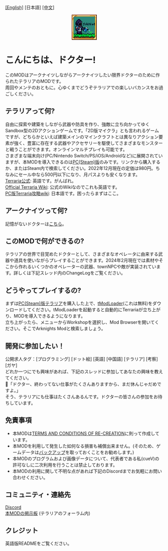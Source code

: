 [[English]](README.md) [日本語] [[中文]](README_ZH.md)

<p align="center" >
<img src="icon.png"/>
</p>

# こんにちは、ドクター!
このMODはアークナイツしながらアークナイツしたい限界ドクターのために作られたテラリアのMODです。<br>
周回やメンテのおともに。心ゆくまでどうぞテラリアでの楽しいバカンスをお過ごしください。

## テラリアって何?
自由に探索や建築をしながら武器や防具を作り、強敵に立ち向かってゆくSandbox型の2Dアクションゲームです。「2D版マイクラ」とも言われるゲームですが、どちらかといえば建築メインのマインクラフトとは異なりアクション要素が強く、豊富に存在する武器やアクセサリーを駆使してさまざまなモンスターと戦うことができます。オンラインマルチプレイも可能です。<br>
さまざまな端末向け(PC/Nintendo Switch/PS/iOS/Androidなど)に展開されていますが、本MODを導入できるのは[PC(Steam)版](https://store.steampowered.com/app/105600/)のみです。リンクから購入するか、またはSteam内で検索してください。2022年12月現在の定価は980円。ちなみにセール中なら500円以下になり、月パスよりも安くなります。<br>
[Terraria公式](https://www.terraria.org): 英語です。がんばれ。<br>
[Official Terraria Wiki](https://terraria.fandom.com/wiki/Terraria_Wiki): 公式のWikiなのでこれも英語です。<br>
[PC版Terraria攻略wiki](http://terraria.arcenserv.info/wiki/メインページ): 日本語です。困ったらまずはここ。

## アークナイツって何?
記憶がないドクターは[こちら](https://www.arknights.jp)。

## このMODで何ができるの?
テラリアの世界で目覚めたドクターとして、さまざまなオペレータに由来する武器や道具を使いながらプレイすることができます。2024年2月現在では素材やそこから作れるいくつかのオペレーターの武器、townNPCや敵が実装されています。詳しくは下記スレッド内のChangeLogをご覧ください。

## どうやってプレイするの?
まずは[PC(Steam)版テラリア](https://store.steampowered.com/app/105600/)を購入した上で、[tModLoader](https://store.steampowered.com/app/1281930/tModLoader/)(これは無料)をダウンロードしてください。tModLoaderを起動すると自動的にTerrariaが立ち上がり、MODを導入できるようになります。<br>
立ち上がったら、メニューからWorkshopを選択し、Mod Browserを開いてください。そこでArknights Modと検索しましょう。<!-- もしくは、Terrariaのフォーラム(link)から直接ダウンロードし、Windowsの場合は`%userprofile%/Documents/My Games/Terraria/ModLoader/Mods/`に、Macの場合は`~/Library/Application support/Terraria/tModLoader/Mods`にファイルを配置してください。-->

## 開発に参加したい！
公開求人タグ：[プログラミング] [ドット絵] [英語] [中国語] [テラリア] [考察] [ガヤ]<br>
どれか一つにでも興味があれば、下記のスレッドに参加してあなたの興味を教えてください。<!--自信がなくても大丈夫。できる限りサポートします。ROM専も歓迎なので、Discordへ様子を見にきてください。--><br>
🐰「ドクター、終わってない仕事がたくさんありますから、まだ休んじゃだめですよ。」<br>
そう、テラリアにも仕事はたくさんあるんです。ドクターの皆さんの参加をお待ちしています。

## 免責事項
- 本MODは[TERMS AND CONDITIONS OF RE-CREATION](https://www.arknights.global/fankit/guidelines)に則って作成しています。
- 本MODを利用して発生した如何なる損害も補償出来ません。(そのため、ゲームデータは[バックアップ](https://github.com/tModLoader/tModLoader/wiki/Basic-tModLoader-Usage-Guide#world-and-player-backups)を取っておくことをお勧めします。)
- 本MODのプログラムおよび画像データについて、代表者である私(cueV)の許可なしに二次利用を行うことは禁止しております。
- 本MODの利用に関して不明な点があれば下記のDiscordまでお気軽にお問い合わせください。

## コミュニティ・連絡先
[Discord](https://discord.gg/XKM2jeS9hY)<br>
[本MODの掲示板](https://forums.terraria.org/index.php?threads/arknights-mod.117651/) (テラリアのフォーラム内)

## クレジット
英語版READMEをご覧ください。
